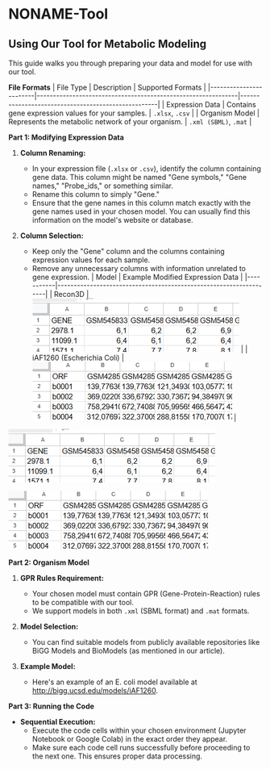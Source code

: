 # NONAME-Tool
## Using Our Tool for Metabolic Modeling

This guide walks you through preparing your data and model for use with our tool.

**File Formats**
| File Type             | Description                                                   | Supported Formats                                  |
|------------------------|--------------------------------------------------------------|----------------------------------------------------|
| Expression Data       | Contains gene expression values for your samples.             | `.xlsx`, `.csv`                                       |
| Organism Model        | Represents the metabolic network of your organism.           | `.xml (SBML)`, `.mat`                               |

**Part 1: Modifying Expression Data**

1. **Column Renaming:**
    - In your expression file (`.xlsx` or `.csv`), identify the column containing gene data. This column might be named "Gene symbols," "Gene names," "Probe_ids," or something similar.
    - Rename this column to simply "Gene."
    - Ensure that the gene names in this column match exactly with the gene names used in your chosen model. You can usually find this information on the model's website or database.

2. **Column Selection:**
    - Keep only the "Gene" column and the columns containing expression values for each sample.
    - Remove any unnecessary columns with information unrelated to gene expression.
| Model      | Example Modified Expression Data                               |
|-----------|-------------------------------------------------------------------|
| Recon3D   | ![Alt text](Figure1.png?raw=true "Example Modified Expression Data for Recon3D") |
| iAF1260 (Escherichia Coli) | ![Alt text](Figure2.png?raw=true "Example Modified Expression Data for iAF1260 (Escherichia Coli)") |

![Alt text](Figure1.png?raw=true "Example Modified Expression Data for Recon3D")

![Alt text](Figure2.png?raw=true "Example Modified Expression Data for  iAF1260 (Escherichia Coli)")

**Part 2: Organism Model**

1. **GPR Rules Requirement:**
    - Your chosen model must contain GPR (Gene-Protein-Reaction) rules to be compatible with our tool.
    - We support models in both `.xml` (SBML format) and `.mat` formats.

2. **Model Selection:**
    - You can find suitable models from publicly available repositories like BiGG Models and BioModels (as mentioned in our article).

3. **Example Model:**
    - Here's an example of an E. coli model available at http://bigg.ucsd.edu/models/iAF1260.

**Part 3: Running the Code**

- **Sequential Execution:**
    - Execute the code cells within your chosen environment (Jupyter Notebook or Google Colab) in the exact order they appear.
    - Make sure each code cell runs successfully before proceeding to the next one. This ensures proper data processing.

